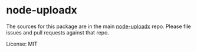 # node-uploadx

The sources for this package are in the main [node-uploadx](https://github.com/kukhariev/node-uploadx) repo. Please file issues and pull requests against that repo.

License: MIT
